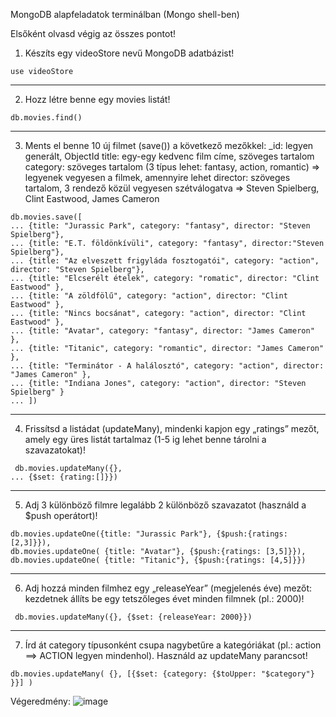 MongoDB alapfeladatok terminálban (Mongo shell-ben)

Elsőként olvasd végig az összes pontot!

1. Készíts egy videoStore nevű MongoDB adatbázist!
```
use videoStore
```
---
2. Hozz létre benne egy movies listát!
```
db.movies.find()
```
---
3. Ments el benne 10 új filmet (save()) a következő mezőkkel:
_id: legyen generált, ObjectId
title: egy-egy kedvenc film címe, szöveges tartalom
category: szöveges tartalom (3 típus lehet: fantasy, action, romantic) => legyenek vegyesen a filmek, amennyire lehet
director: szöveges tartalom, 3 rendező közül vegyesen szétválogatva => Steven Spielberg, Clint Eastwood, James Cameron
```
db.movies.save([
... {title: "Jurassic Park", category: "fantasy", director: "Steven Spielberg"},
... {title: "E.T. földönkívüli", category: "fantasy", director:"Steven Spielberg"},
... {title: "Az elveszett frigyláda fosztogatói", category: "action", director: "Steven Spielberg"},
... {title: "Elcserélt ételek", category: "romatic", director: "Clint Eastwood" },
... {title: "A zöldfölű", category: "action", director: "Clint Eastwood" },
... {title: "Nincs bocsánat", category: "action", director: "Clint Eastwood" },
... {title: "Avatar", category: "fantasy", director: "James Cameron" },
... {title: "Titanic", category: "romantic", director: "James Cameron" },
... {title: "Terminátor - A halálosztó", category: "action", director: "James Cameron" },
... {title: "Indiana Jones", category: "action", director: "Steven Spielberg" }
... ])

```
---
4. Frissítsd a listádat (updateMany), mindenki kapjon egy „ratings” mezőt, amely egy üres listát tartalmaz (1-5 ig lehet benne tárolni a szavazatokat)!
```
 db.movies.updateMany({},
... {$set: {rating:[]}})
```
---
5. Adj 3 különböző filmre legalább 2 különböző szavazatot (használd a $push operátort)!
```
db.movies.updateOne({title: "Jurassic Park"}, {$push:{ratings: [2,3]}}),
db.movies.updateOne( {title: "Avatar"}, {$push:{ratings: [3,5]}}),
db.movies.updateOne( {title: "Titanic"}, {$push:{ratings: [4,5]}})
```
---
6. Adj hozzá minden filmhez egy „releaseYear” (megjelenés éve) mezőt: kezdetnek állíts be egy tetszőleges évet minden filmnek (pl.: 2000)!
```
 db.movies.updateMany({}, {$set: {releaseYear: 2000}})
```
---
7. Írd át category típusonként csupa nagybetűre a kategóriákat (pl.: action ==> ACTION legyen mindenhol). Használd az updateMany parancsot!
```
db.movies.updateMany( {}, [{$set: {category: {$toUpper: "$category"} }}] )
```

Végeredmény: 
![image](https://user-images.githubusercontent.com/30593027/126033106-0a052888-d210-4eb9-b59d-04b36493d490.png)
